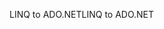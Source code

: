 <span data-ttu-id="59e76-101">LINQ to ADO.NET</span><span class="sxs-lookup"><span data-stu-id="59e76-101">LINQ to ADO.NET</span></span>